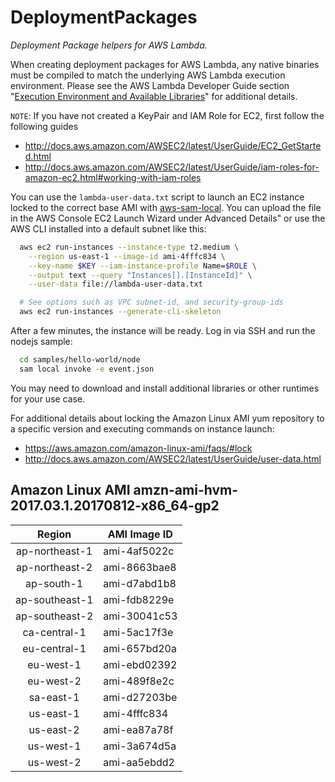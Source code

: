 # DeploymentPackages

*Deployment Package helpers for AWS Lambda.*

When creating deployment packages for AWS Lambda, any native binaries must be compiled to match the underlying AWS Lambda execution environment.
Please see the AWS Lambda Developer Guide section
"[Execution Environment and Available Libraries](http://docs.aws.amazon.com/lambda/latest/dg/current-supported-versions.html)"
for additional details.

`NOTE`: If you have not created a KeyPair and IAM Role for EC2, first follow the following guides 
* http://docs.aws.amazon.com/AWSEC2/latest/UserGuide/EC2_GetStarted.html
* http://docs.aws.amazon.com/AWSEC2/latest/UserGuide/iam-roles-for-amazon-ec2.html#working-with-iam-roles

You can use the `lambda-user-data.txt` script to launch an EC2 instance locked to the correct base AMI with [aws-sam-local](https://github.com/awslabs/aws-sam-local). You can upload the file in the AWS Console EC2 Launch Wizard under Advanced Details" or use the AWS CLI installed into a default subnet like this:
```bash
  aws ec2 run-instances --instance-type t2.medium \
    --region us-east-1 --image-id ami-4fffc834 \
    --key-name $KEY --iam-instance-profile Name=$ROLE \
    --output text --query "Instances[].[InstanceId]" \
    --user-data file://lambda-user-data.txt

  # See options such as VPC subnet-id, and security-group-ids
  aws ec2 run-instances --generate-cli-skeleton
```

After a few minutes, the instance will be ready. Log in via SSH and run the nodejs sample:
```bash
  cd samples/hello-world/node
  sam local invoke -e event.json
```

You may need to download and install additional libraries or other runtimes for your use case.

For additional details about locking the Amazon Linux AMI yum repository to a specific version and executing commands on instance launch:
* https://aws.amazon.com/amazon-linux-ami/faqs/#lock
* http://docs.aws.amazon.com/AWSEC2/latest/UserGuide/user-data.html

## Amazon Linux AMI amzn-ami-hvm-2017.03.1.20170812-x86_64-gp2

| Region | AMI Image ID |
| :---: | --- |
| ap-northeast-1| ami-4af5022c |
| ap-northeast-2| ami-8663bae8 |
| ap-south-1| ami-d7abd1b8 |
| ap-southeast-1| ami-fdb8229e |
| ap-southeast-2| ami-30041c53 |
| ca-central-1| ami-5ac17f3e |
| eu-central-1| ami-657bd20a |
| eu-west-1| ami-ebd02392 |
| eu-west-2| ami-489f8e2c |
| sa-east-1| ami-d27203be |
| us-east-1| ami-4fffc834 |
| us-east-2| ami-ea87a78f |
| us-west-1| ami-3a674d5a |
| us-west-2| ami-aa5ebdd2 |


